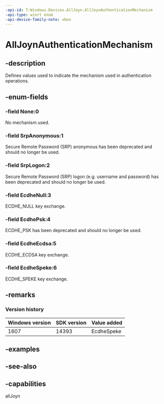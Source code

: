 ```yaml
---
-api-id: T:Windows.Devices.AllJoyn.AllJoynAuthenticationMechanism
-api-type: winrt enum
-api-device-family-note: xbox
---
```


<!-- Enumeration syntax
public enum Windows.Devices.AllJoyn.AllJoynAuthenticationMechanism : int
-->

# AllJoynAuthenticationMechanism

## -description
Defines values used to indicate the mechanism used in authentication operations.

## -enum-fields
### -field None:0
No mechanism used.

### -field SrpAnonymous:1
Secure Remote Password (SRP) anonymous has been deprecated and should no longer be used.

### -field SrpLogon:2
Secure Remote Password (SRP) logon (e.g. username and password) has been deprecated and should no longer be used.

### -field EcdheNull:3
ECDHE_NULL key exchange.

### -field EcdhePsk:4
ECDHE_PSK has been deprecated and should no longer be used.

### -field EcdheEcdsa:5
ECDHE_ECDSA key exchange.

### -field EcdheSpeke:6
ECDHE_SPEKE key exchange.

## -remarks

### Version history

| Windows version | SDK version | Value added |
| -- | -- | -- |
| 1607 | 14393 | EcdheSpeke |

## -examples

## -see-also


## -capabilities
allJoyn

